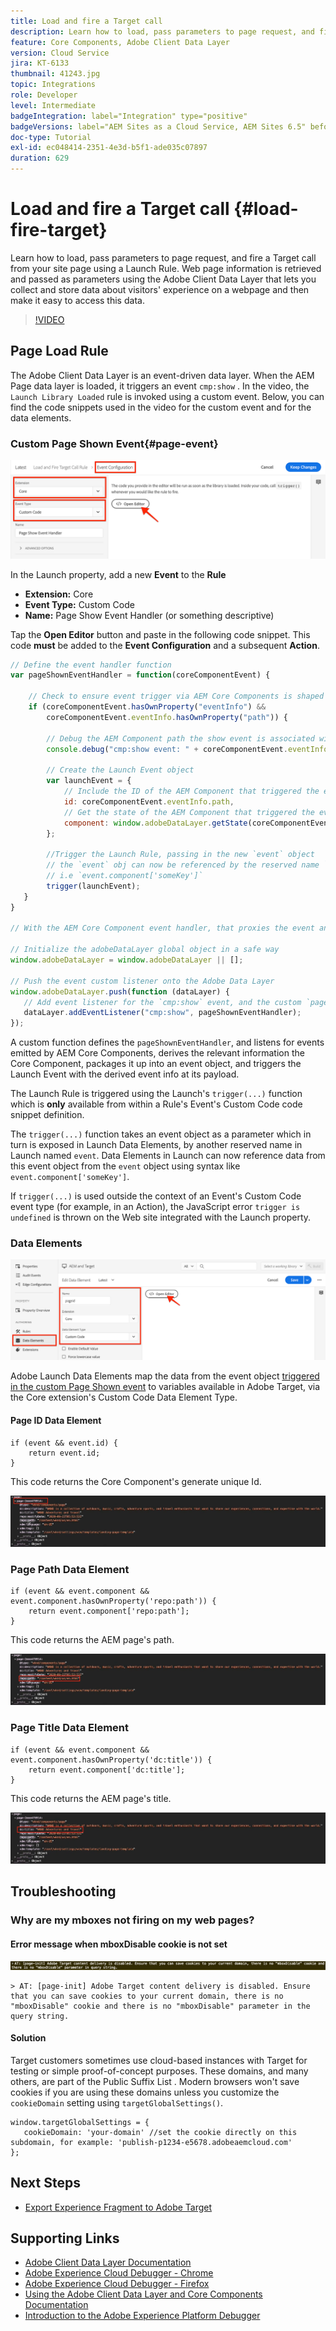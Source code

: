 ```yaml
---
title: Load and fire a Target call
description: Learn how to load, pass parameters to page request, and fire a Target call from your site page using a Launch Rule. Page information is retrieved and passed as parameters using the Adobe Client Data Layer that lets you collect and store data about visitors' experience on a webpage and then make it easy to access this data.
feature: Core Components, Adobe Client Data Layer
version: Cloud Service
jira: KT-6133
thumbnail: 41243.jpg
topic: Integrations
role: Developer
level: Intermediate
badgeIntegration: label="Integration" type="positive"
badgeVersions: label="AEM Sites as a Cloud Service, AEM Sites 6.5" before-title="false"
doc-type: Tutorial
exl-id: ec048414-2351-4e3d-b5f1-ade035c07897
duration: 629
---
```

# Load and fire a Target call {#load-fire-target}

Learn how to load, pass parameters to page request, and fire a Target call from your site page using a Launch Rule. Web page information is retrieved and passed as parameters using the Adobe Client Data Layer that lets you collect and store data about visitors' experience on a webpage and then make it easy to access this data.

>[!VIDEO](https://video.tv.adobe.com/v/41243?quality=12&learn=on)

## Page Load Rule 

The Adobe Client Data Layer is an event-driven data layer. When the AEM Page data layer is loaded, it triggers an event `cmp:show` . In the video, the `Launch Library Loaded` rule is invoked using a custom event. Below, you can find the code snippets used in the video for the custom event and for the data elements. 

### Custom Page Shown Event{#page-event}

![Page shown event configuration and custom code](assets/load-and-fire-target-call.png)

In the Launch property, add a new **Event** to the **Rule**

+ __Extension:__ Core
+ __Event Type:__ Custom Code
+ __Name:__ Page Show Event Handler (or something  descriptive)

Tap the __Open Editor__ button and paste in the following code snippet. This code __must__ be added to the __Event Configuration__ and a subsequent __Action__. 

```javascript
// Define the event handler function
var pageShownEventHandler = function(coreComponentEvent) {

    // Check to ensure event trigger via AEM Core Components is shaped correctly
    if (coreComponentEvent.hasOwnProperty("eventInfo") && 
        coreComponentEvent.eventInfo.hasOwnProperty("path")) {
    
        // Debug the AEM Component path the show event is associated with
        console.debug("cmp:show event: " + coreComponentEvent.eventInfo.path);

        // Create the Launch Event object
        var launchEvent = {
            // Include the ID of the AEM Component that triggered the event
            id: coreComponentEvent.eventInfo.path,
            // Get the state of the AEM Component that triggered the event           
            component: window.adobeDataLayer.getState(coreComponentEvent.eventInfo.path)
        };

        //Trigger the Launch Rule, passing in the new `event` object
        // the `event` obj can now be referenced by the reserved name `event` by other Launch data elements
        // i.e `event.component['someKey']`
        trigger(launchEvent);
   }
}

// With the AEM Core Component event handler, that proxies the event and relevant information to Adobe Launch, defined above...

// Initialize the adobeDataLayer global object in a safe way
window.adobeDataLayer = window.adobeDataLayer || [];

// Push the event custom listener onto the Adobe Data Layer
window.adobeDataLayer.push(function (dataLayer) {
   // Add event listener for the `cmp:show` event, and the custom `pageShownEventHandler` function as the callback
   dataLayer.addEventListener("cmp:show", pageShownEventHandler);
});
```

A custom function defines the `pageShownEventHandler`, and listens for events emitted by AEM Core Components, derives the relevant information the Core Component, packages it up into an event object, and triggers the Launch Event with the derived event info at its payload.

The Launch Rule is triggered using the Launch's `trigger(...)` function which is __only__ available from within a Rule's Event's Custom Code code snippet definition. 

The `trigger(...)` function takes an event object as a parameter which in turn is exposed in Launch Data Elements, by another reserved name in Launch named `event`. Data Elements in Launch can now reference data from this event object from the `event` object using syntax like `event.component['someKey']`.

If `trigger(...)` is used outside the context of an Event's Custom Code event type (for example, in an Action), the JavaScript error `trigger is undefined` is thrown on the Web site integrated with the Launch property.


### Data Elements 

![Data Elements](assets/data-elements.png)

Adobe Launch Data Elements map the data from the event object [triggered in the custom Page Shown event](#page-event) to variables available in Adobe Target, via the Core extension's Custom Code Data Element Type.

#### Page ID Data Element

```
if (event && event.id) {
    return event.id;
}
```

This code returns the Core Component's generate unique Id.

![Page ID](assets/pageid.png)

### Page Path Data Element

```
if (event && event.component && event.component.hasOwnProperty('repo:path')) {
    return event.component['repo:path'];
}
```

This code returns the AEM page's path.

![Page path](assets/pagepath.png)

### Page Title Data Element

```
if (event && event.component && event.component.hasOwnProperty('dc:title')) {
    return event.component['dc:title'];
}
```

This code returns the AEM page's title.

![Page Title](assets/pagetitle.png)

## Troubleshooting

### Why are my mboxes not firing on my web pages?

#### Error message when mboxDisable cookie is not set

![Target Cookie Domain Error](assets/target-cookie-error.png)

```
> AT: [page-init] Adobe Target content delivery is disabled. Ensure that you can save cookies to your current domain, there is no "mboxDisable" cookie and there is no "mboxDisable" parameter in the query string.
```

#### Solution

Target customers sometimes use cloud-based instances with Target for testing or simple proof-of-concept purposes. These domains, and many others, are part of the Public Suffix List .
Modern browsers won't save cookies if you are using these domains unless you customize the `cookieDomain` setting using `targetGlobalSettings()`.

```
window.targetGlobalSettings = {  
   cookieDomain: 'your-domain' //set the cookie directly on this subdomain, for example: 'publish-p1234-e5678.adobeaemcloud.com'
};
```

## Next Steps

+ [Export Experience Fragment to Adobe Target](./export-experience-fragment-target.md)
   
## Supporting Links

+ [Adobe Client Data Layer Documentation](https://github.com/adobe/adobe-client-data-layer/wiki)
+ [Adobe Experience Cloud Debugger - Chrome](https://chrome.google.com/webstore/detail/adobe-experience-platform/bfnnokhpnncpkdmbokanobigaccjkpob) 
+ [Adobe Experience Cloud Debugger - Firefox](https://addons.mozilla.org/en-US/firefox/addon/adobe-experience-platform-dbg/)
+ [Using the Adobe Client Data Layer and Core Components Documentation](https://experienceleague.adobe.com/docs/experience-manager-core-components/using/developing/data-layer/overview.html)
+ [Introduction to the Adobe Experience Platform Debugger](https://experienceleague.adobe.com/docs/platform-learn/data-collection/debugger/overview.html)
